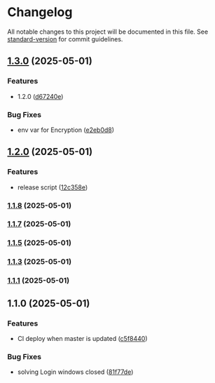 # Changelog

All notable changes to this project will be documented in this file. See [standard-version](https://github.com/conventional-changelog/standard-version) for commit guidelines.

## [1.3.0](https://github.com/jcdesignweb/jukeis-app-erb/compare/v1.2.0...v1.3.0) (2025-05-01)


### Features

* 1.2.0 ([d67240e](https://github.com/jcdesignweb/jukeis-app-erb/commit/d67240e7ec1c8d38c71b528da6e045fc8a0d6419))


### Bug Fixes

* env var for Encryption ([e2eb0d8](https://github.com/jcdesignweb/jukeis-app-erb/commit/e2eb0d83dd81d2a3a3ddc057278d34b762e8c1a2))

## [1.2.0](https://github.com/jcdesignweb/jukeis-app-erb/compare/v1.1.8...v1.2.0) (2025-05-01)


### Features

* release script ([12c358e](https://github.com/jcdesignweb/jukeis-app-erb/commit/12c358e1cc8c3bc43d0238790dfab82f55767b2c))

### [1.1.8](https://github.com/jcdesignweb/jukeis-app-erb/compare/v1.1.7...v1.1.8) (2025-05-01)

### [1.1.7](https://github.com/jcdesignweb/jukeis-app-erb/compare/v1.1.4...v1.1.7) (2025-05-01)

### [1.1.5](https://github.com/jcdesignweb/jukeis-app-erb/compare/v1.1.3...v1.1.5) (2025-05-01)

### [1.1.3](https://github.com/jcdesignweb/jukeis-app-erb/compare/v1.1.1...v1.1.3) (2025-05-01)

### [1.1.1](https://github.com/jcdesignweb/jukeis-app-erb/compare/v1.1.0...v1.1.1) (2025-05-01)

## 1.1.0 (2025-05-01)


### Features

* CI deploy when master is updated ([c5f8440](https://github.com/jcdesignweb/jukeis-app-erb/commit/c5f8440dafcd34ad6f1eff997b3841e75fe99a6b))


### Bug Fixes

* solving Login windows closed ([81f77de](https://github.com/jcdesignweb/jukeis-app-erb/commit/81f77de7368158e318d36c8e091f872ef270455b))
